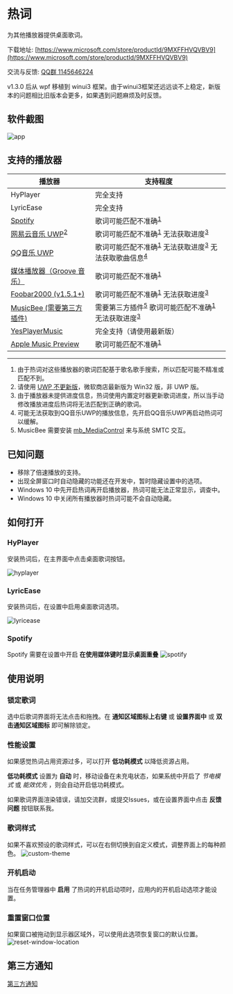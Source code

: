 # 热词

为其他播放器提供桌面歌词。

下载地址: [https://www.microsoft.com/store/productId/9MXFFHVQVBV9](https://www.microsoft.com/store/productId/9MXFFHVQVBV9)

交流与反馈: [QQ群 1145646224](https://jq.qq.com/?_wv=1027&k=K4Ixe2Gw)

v1.3.0 后从 wpf 移植到 winui3 框架。由于winui3框架还远远谈不上稳定，新版本的问题相比旧版本会更多，如果遇到问题麻烦及时反馈。

## 软件截图
![app](assets/app.png)

## 支持的播放器   
|播放器|支持程度|
|---|---|
|HyPlayer|完全支持
|LyricEase|完全支持
|[Spotify](https://www.spotify.com/)|歌词可能匹配不准确<sup><a href="#ref1">1</a></sup>
|[网易云音乐 UWP](https://github.com/JasonWei512/NetEase-Cloud-Music-UWP-Repack)<sup><a href="#ref2">2</a></sup>|歌词可能匹配不准确<sup><a href="#ref1">1</a></sup> 无法获取进度<sup><a href="#ref3">3</a></sup>
|[QQ音乐 UWP](https://www.microsoft.com/store/productId/9WZDNCRFJ1Q1)|歌词可能匹配不准确<sup><a href="#ref1">1</a></sup> 无法获取进度<sup><a href="#ref3">3</a></sup> 无法获取歌曲信息<sup><a href="#ref4">4</a></sup>
|[媒体播放器（Groove 音乐）](https://www.microsoft.com/store/productId/9WZDNCRFJ3PT)|歌词可能匹配不准确<sup><a href="#ref1">1</a>
|[Foobar2000 (v1.5.1+)](https://www.foobar2000.org/)|歌词可能匹配不准确<sup><a href="#ref1">1</a></sup> 无法获取进度<sup><a href="#ref3">3</a></sup>
|[MusicBee (需要第三方插件)](https://getmusicbee.com/)|需要第三方插件<sup><a href="#ref5">5</a></sup> 歌词可能匹配不准确<sup><a href="#ref1">1</a></sup> 无法获取进度<sup><a href="#ref3">3</a></sup>
|[YesPlayerMusic](https://github.com/qier222/YesPlayMusic)|完全支持（请使用最新版）
|[Apple Music Preview](https://www.microsoft.com/store/productId/9PFHDD62MXS1)|歌词可能匹配不准确<sup><a href="#ref1">1</a></sup>
---

1. <span id="ref1">由于热词对这些播放器的歌词匹配基于歌名歌手搜索，所以匹配可能不精准或匹配不到。</span>
2. <span id="ref2">请使用 [UWP 不更新版](https://github.com/JasonWei512/NetEase-Cloud-Music-UWP-Repack)，微软商店最新版为 Win32 版，非 UWP 版。</span>
3. <span id="ref3">由于播放器未提供进度信息，热词使用内置定时器更新歌词进度，所以当手动修改播放进度后热词将无法匹配到正确的歌词。</span>
4. <span id="ref4">可能无法获取到QQ音乐UWP的播放信息，先开启QQ音乐UWP再启动热词可以缓解。</span>
5. <span id="ref5">MusicBee 需要安装 [mb_MediaControl](https://github.com/LasmGratel/mb_MediaControl/releases) 来与系统 SMTC 交互。</span>

## 已知问题
* 移除了倍速播放的支持。
* 出现全屏窗口时自动隐藏的功能还在开发中，暂时隐藏设置中的选项。
* Windows 10 中先开启热词再开启播放器，热词可能无法正常显示，调查中。
* Windows 10 中关闭所有播放器时热词可能不会自动隐藏。

## 如何打开

### HyPlayer
安装热词后，在主界面中点击桌面歌词按钮。

![hyplayer](assets/hyplayer.png)

### LyricEase
安装热词后，在设置中启用桌面歌词选项。  

![lyricease](assets/lyricease.png)

### Spotify
Spotify 需要在设置中开启 **在使用媒体键时显示桌面重叠**
![spotify](assets/spotify.png)

## 使用说明

### 锁定歌词

选中后歌词界面将无法点击和拖拽。在 **通知区域图标上右键** 或 **设置界面中** 或 **双击通知区域图标** 即可解除锁定。

### 性能设置

如果感觉热词占用资源过多，可以打开 **低功耗模式** 以降低资源占用。

**低功耗模式** 设置为 **自动** 时，移动设备在未充电状态，如果系统中开启了 *节电模式* 或 *能效优先* ，则会自动开启低功耗模式。

如果歌词界面渲染错误，请加交流群，或提交Issues，或在设置界面中点击 **反馈问题** 按钮联系我。

### 歌词样式

如果不喜欢预设的歌词样式，可以在右侧切换到自定义模式，调整界面上的每种颜色。
![custom-theme](assets/custom-theme.png)

### 开机启动
当在任务管理器中 **启用** 了热词的开机启动项时，应用内的开机启动选项才能设置。

### 重置窗口位置
如果窗口被拖动到显示器区域外，可以使用此选项恢复窗口的默认位置。
![reset-window-location](assets/reset-window-location.png)

## 第三方通知
[第三方通知](HotLyric/HotLyric.Package/ThirdPartyNotices.txt)
